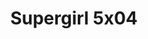 ---
layout: episodios
title: "Supergirl 5x04"
url_serie_padre: 'supergirl-temporada-5'
category: 'series'
capitulo: 'yes'
anio: '2019'
prev: 'capitulo-3'
proximo: 'capitulo-5'
sandbox: allow-same-origin allow-forms
idioma: 'Subtitulado'
calidad: 'Full HD'
fuente: 'cueva'
reproductores: ["https://hls4.openloadpremium.com/player.php?id=dFVTd3dyMXN5dVJENEh0cUNJN0JuRjlzYWxOL1dWQThxU25UU2JwRzJrUW14ZkJDdFV1UHRPYlNONmJXbm15VGpGNnV6VGYwUTVCSkJOelFXRnE4M0E9PQ&sub=https://sub.cuevana2.io/vtt-sub/sub7/Supergirl.S05E04.vtt","https://tutumeme.net/embed/player.php?u=bXQ3ajJOaW1wcFRGcEs2VW5XRGExTlRPMytmUnc3bHVwcWhoenVIUjI5SHF5TlNwc0taaG1jN2gwZHZSNTlIRHVhV2tZWitkNUtDVDNOL1ZvYW1rYjJObG5xU2E","https://api.cuevana3.io/olpremium/gd.php?file=ek5lbm9xYWNrS0xNejZabVlkSFIyTkxQb3BPWDB0UFkwY3lvbjJIRjBPQ1QwNStUck1mVG9kVExvM0djeHA3VnFybXRscUdvMWRXNHRZbU1lYXVUeDg2cGpKVmp4cXpBejYxcGxJcW9zdFdVcmFXSWk2eTB3cXk5b29pS3FMYkFsSzFqbG1TOHk4Uzd4bWFNaDdDN3dibktaWk5qMXJYV3U1aWtocURHdXNHVzFxcVdZN1RReU5HY3JZaG12TGZHejlObmdZdlIyTWU3eTZ5TW5jcll4OCtvYklLRWlNbmYxOG1ZYjZ6SDFBPT0","https://player.openplay.vip/player.php?id=Nzk5&sub=https://sub.cuevana2.io/vtt-sub/sub7/Supergirl.S05E04.vtt","https://api.cuevana3.io/rr/gd.php?h=ek5lbm9xYWNrS0xJMVp5b21KREk0dFBLbjVkaHhkRGdrOG1jbnBpUnhhS1YxNG1FZ3NhbjROdk1wNkNhektQQmtjMmdmWktuc2RUSW1aZWdxOHZNcExDU3FadVkyUT09","https://api.cuevana3.io/stream/index.php?file=ek5lbm9xYWNrS0xYMTZLa2xNbkdvY3ZTb3BtZng4TGp6ZFpobGFMUGtOVEx6SitYWU5YTTdORE1vWmRnbEpham5KTmtZSlRTMGViVTBxZGdsdEhPb3RqWFoySmttSldvbU1LR2gzV3l3THVvd29aaWFNR21vNWlSb0tKbm9kSGkxOWVTcHF6U3hyRFh5S1dibUE9PQ"]
reproductor: fembed
clasificacion: '+5'
tags:
- Ciencia-Ficcion
---